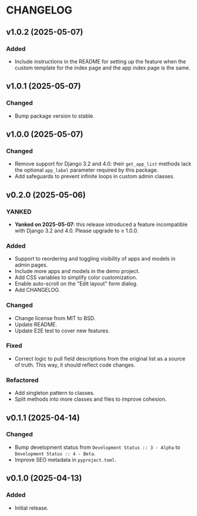 # CHANGELOG

## v1.0.2 (2025-05-07)

### Added

- Include instructions in the README for setting up the feature when the custom template for the index page and the app index page is the same.

## v1.0.1 (2025-05-07)

### Changed

- Bump package version to stable.

## v1.0.0 (2025-05-07)

### Changed

- Remove support for Django 3.2 and 4.0: their `get_app_list` methods lack the optional `app_label` parameter required by this package.
- Add safeguards to prevent infinite loops in custom admin classes.

## v0.2.0 (2025-05-06)

### YANKED

- **Yanked on 2025-05-07**: this release introduced a feature incompatible with Django 3.2 and 4.0. Please upgrade to ≥ 1.0.0.

### Added

- Support to reordering and toggling visibility of apps and models in admin pages.
- Include more apps and models in the demo project.
- Add CSS variables to simplify color customization.
- Enable auto-scroll on the "Edit layout" form dialog.
- Add CHANGELOG.

### Changed

- Change license from MIT to BSD.
- Update README.
- Update E2E test to cover new features.

### Fixed

- Correct logic to pull field descriptions from the original list as a source of truth. This way, it should reflect code changes.

### Refactored

- Add singleton pattern to classes.
- Split methods into more classes and files to improve cohesion.

## v0.1.1 (2025-04-14)

### Changed

- Bump development status from `Development Status :: 3 - Alpha` to `Development Status :: 4 - Beta`.
- Improve SEO metadata in `pyproject.toml`.

## v0.1.0 (2025-04-13)

### Added

- Initial release.

